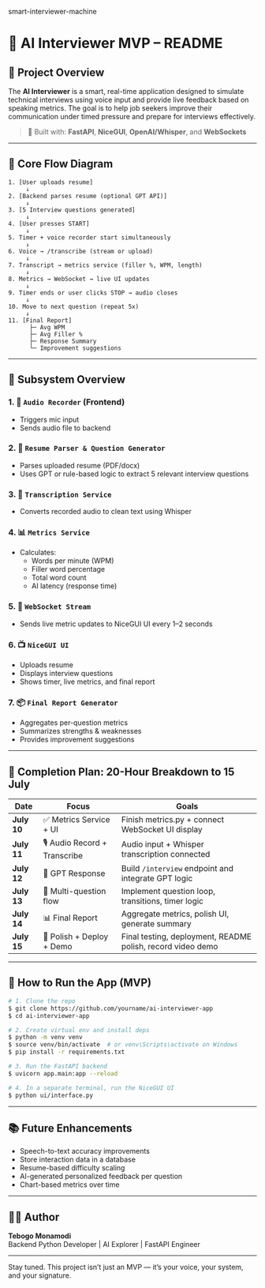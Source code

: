 smart-interviewer-machine
# 🧠 AI Interviewer MVP – README

## 📌 Project Overview
The **AI Interviewer** is a smart, real-time application designed to simulate technical interviews using voice input and provide live feedback based on speaking metrics. The goal is to help job seekers improve their communication under timed pressure and prepare for interviews effectively.

> 🚀 Built with: **FastAPI**, **NiceGUI**, **OpenAI/Whisper**, and **WebSockets**

---

## 🎯 Core Flow Diagram

```
1. [User uploads resume]
     ↓
2. [Backend parses resume (optional GPT API)]
     ↓
3. [5 Interview questions generated]
     ↓
4. [User presses START]
     ↓
5. Timer + voice recorder start simultaneously
     ↓
6. Voice → /transcribe (stream or upload)
     ↓
7. Transcript → metrics service (filler %, WPM, length)
     ↓
8. Metrics → WebSocket → live UI updates
     ↓
9. Timer ends or user clicks STOP → audio closes
     ↓
10. Move to next question (repeat 5x)
     ↓
11. [Final Report]
      ├─ Avg WPM
      ├─ Avg Filler %
      ├─ Response Summary
      └─ Improvement suggestions
```

---

## 🧩 Subsystem Overview

### 1. 🎤 `Audio Recorder` (Frontend)
- Triggers mic input
- Sends audio file to backend

### 2. 📄 `Resume Parser & Question Generator`
- Parses uploaded resume (PDF/docx)
- Uses GPT or rule-based logic to extract 5 relevant interview questions

### 3. 🧠 `Transcription Service`
- Converts recorded audio to clean text using Whisper

### 4. 📊 `Metrics Service`
- Calculates:
  - Words per minute (WPM)
  - Filler word percentage
  - Total word count
  - AI latency (response time)

### 5. 🔁 `WebSocket Stream`
- Sends live metric updates to NiceGUI UI every 1–2 seconds

### 6. 📺 `NiceGUI UI`
- Uploads resume
- Displays interview questions
- Shows timer, live metrics, and final report

### 7. 📦 `Final Report Generator`
- Aggregates per-question metrics
- Summarizes strengths & weaknesses
- Provides improvement suggestions

---

## 📅 Completion Plan: 20-Hour Breakdown to 15 July

| Date | Focus | Goals |
|------|-------|-------|
| **July 10** | ✅ Metrics Service + UI | Finish metrics.py + connect WebSocket UI display |
| **July 11** | 🎙️ Audio Record + Transcribe | Audio input + Whisper transcription connected |
| **July 12** | 🧠 GPT Response | Build `/interview` endpoint and integrate GPT logic |
| **July 13** | 🔁 Multi-question flow | Implement question loop, transitions, timer logic |
| **July 14** | 📊 Final Report | Aggregate metrics, polish UI, generate summary |
| **July 15** | 🚀 Polish + Deploy + Demo | Final testing, deployment, README polish, record video demo |

---

## 🔧 How to Run the App (MVP)

```bash
# 1. Clone the repo
$ git clone https://github.com/yourname/ai-interviewer-app
$ cd ai-interviewer-app

# 2. Create virtual env and install deps
$ python -m venv venv
$ source venv/bin/activate  # or venv\Scripts\activate on Windows
$ pip install -r requirements.txt

# 3. Run the FastAPI backend
$ uvicorn app.main:app --reload

# 4. In a separate terminal, run the NiceGUI UI
$ python ui/interface.py
```

---

## 📚 Future Enhancements
- Speech-to-text accuracy improvements
- Store interaction data in a database
- Resume-based difficulty scaling
- AI-generated personalized feedback per question
- Chart-based metrics over time

---

## 👨‍💻 Author
**Tebogo Monamodi**  
Backend Python Developer | AI Explorer | FastAPI Engineer

---

Stay tuned. This project isn’t just an MVP — it’s your voice, your system, and your signature.

